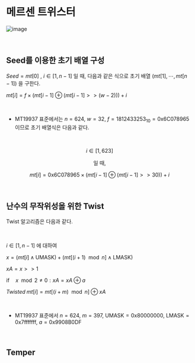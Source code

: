 메르센 트위스터
=============

![image](https://github.com/altair2dx/Algorithms/assets/167539294/fbefb217-8b1e-49f6-ad0f-2a3ac76d897c)

<br/>


<h2>Seed를 이용한 초기 배열 구성</h2>

$Seed = mt[0]$ , $i\in[1,n-1]$ 일 때, 다음과 같은 식으로 초기 배열 $(mt[1], \cdots, mt[n-1])$ 을 구한다.

$mt[i]=f \times (mt[i-1]\oplus{}(mt[i-1]>>(w-2)))+i$

<br/>

- MT19937 표준에서는 $n=624$, $w=32$, $f=1812433253_{10}=\text{0x6C078965}$ 이므로 초기 배열식은 다음과 같다.

<br/>
    
  $$i\in[1,623]$$
  <center>일 때,</center>

  $$mt[i]=\text{0x6C078965} \times (mt[i-1]\oplus{}(mt[i-1]>>30))+i$$

<br/>

<h2>난수의 무작위성을 위한 Twist</h2>

Twist 알고리즘은 다음과 같다.

<br/>

$i\in[1,n-1]$ 에 대하여

$x=(mt[i]\wedge\text{UMASK})+(mt[(i+1)\mod n]\wedge\text{LMASK})$

$xA=x>>1$

$\text{if}\quad x\mod2\neq0:xA=xA\oplus a$

$Twisted\;mt[i]=mt[(i+m)\mod n]\oplus xA$

<br/>


- MT19937 표준에서 $n=624$, $m=397$, $\text{UMASK}=\text{0x80000000}$, $\text{LMASK}=\text{0x7fffffff}$, $a=\text{0x9908B0DF}$

<br/>

<h2>Temper</h2>